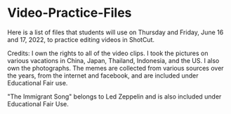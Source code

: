 # Video-Practice-Files

Here is a list of files that students will use on Thursday and Friday, June 16 and 17, 2022, to practice editing videos in ShotCut.

Credits: I own the rights to all of the video clips. I took the pictures on various vacations in China, Japan, Thailand, Indonesia, and the US.
I also own the photographs. The memes are collected from various sources over the years, from the internet and facebook, and are included under
Educational Fair use.

"The Immigrant Song" belongs to Led Zeppelin and is also included under Educational Fair Use.
